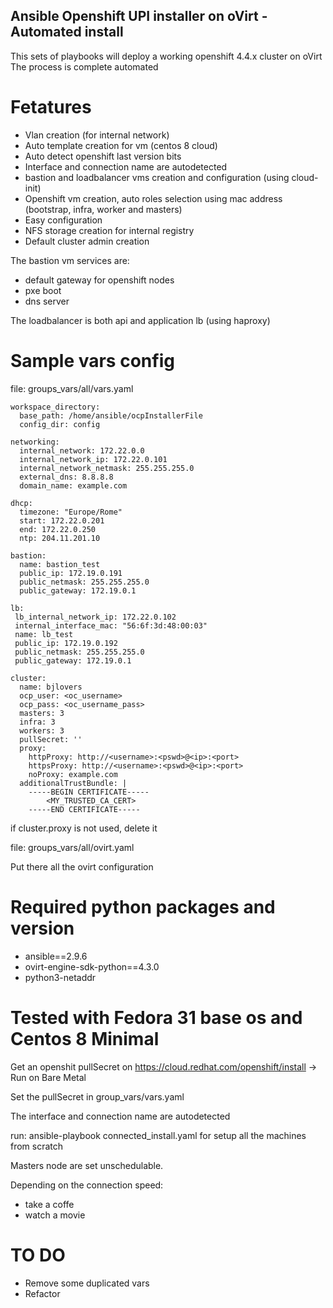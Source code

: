 ## Ansible Openshift UPI installer on oVirt - Automated install

This sets of playbooks will deploy a working openshift 4.4.x cluster on oVirt
The process is complete automated

# Fetatures

- Vlan creation (for internal network)
- Auto template creation for vm (centos 8 cloud)
- Auto detect openshift last version bits
- Interface and connection name are autodetected
- bastion and loadbalancer vms creation and configuration (using cloud-init)
- Openshift vm creation, auto roles selection using mac address (bootstrap, infra, worker and masters)
- Easy configuration
- NFS storage creation for internal registry
- Default cluster admin creation

The bastion vm services are:
- default gateway for openshift nodes
- pxe boot
- dns server

The loadbalancer is both api and application lb (using haproxy)

# Sample vars config

file: groups_vars/all/vars.yaml

```
workspace_directory:
  base_path: /home/ansible/ocpInstallerFile
  config_dir: config
  
networking:
  internal_network: 172.22.0.0
  internal_network_ip: 172.22.0.101
  internal_network_netmask: 255.255.255.0
  external_dns: 8.8.8.8
  domain_name: example.com

dhcp:
  timezone: "Europe/Rome"
  start: 172.22.0.201
  end: 172.22.0.250
  ntp: 204.11.201.10

bastion:
  name: bastion_test
  public_ip: 172.19.0.191
  public_netmask: 255.255.255.0
  public_gateway: 172.19.0.1

lb:
 lb_internal_network_ip: 172.22.0.102
 internal_interface_mac: "56:6f:3d:48:00:03"
 name: lb_test
 public_ip: 172.19.0.192
 public_netmask: 255.255.255.0
 public_gateway: 172.19.0.1

cluster:
  name: bjlovers
  ocp_user: <oc_username>
  ocp_pass: <oc_username_pass>
  masters: 3
  infra: 3
  workers: 3
  pullSecret: ''
  proxy:
    httpProxy: http://<username>:<pswd>@<ip>:<port> 
    httpsProxy: http://<username>:<pswd>@<ip>:<port> 
    noProxy: example.com 
  additionalTrustBundle: |
    -----BEGIN CERTIFICATE-----
        <MY_TRUSTED_CA_CERT>
    -----END CERTIFICATE-----

```
if cluster.proxy is not used, delete it

file: groups_vars/all/ovirt.yaml

Put there all the ovirt configuration

# Required python packages and version

- ansible==2.9.6
- ovirt-engine-sdk-python==4.3.0
- python3-netaddr



# Tested with Fedora 31 base os and Centos 8 Minimal #

Get an openshit pullSecret on  https://cloud.redhat.com/openshift/install  -> Run on Bare Metal

Set the pullSecret in group_vars/vars.yaml

The interface and connection name are autodetected

run: ansible-playbook connected_install.yaml for setup all the machines from scratch

Masters node are set unschedulable.  

Depending on the connection speed:
  - take a coffe
  - watch a movie


# TO DO

- Remove some duplicated vars
- Refactor



